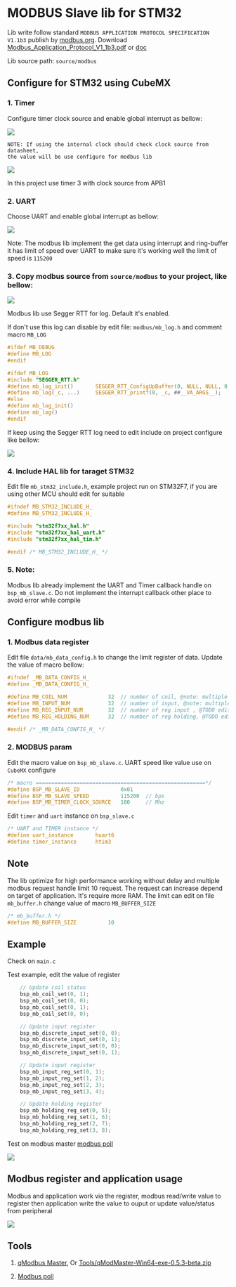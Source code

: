 # MODBUS Slave lib for STM32

Lib write follow standard `MODBUS APPLICATION PROTOCOL SPECIFICATION
V1.1b3` publish by [modbus.org](https://modbus.org/). Download [Modbus_Application_Protocol_V1_1b3.pdf](https://modbus.org/docs/Modbus_Application_Protocol_V1_1b3.pdf) or 
[doc](docs/Modbus_Application_Protocol_V1_1b3.pdf)

Lib source path: `source/modbus`

## Configure for STM32 using CubeMX

### 1. Timer
Configure timer clock source and enable global interrupt as bellow:

![](docs/image/cube_timer.png)

```
NOTE: If using the internal clock should check clock source from datasheet,
the value will be use configure for modbus lib
```

![](docs/image/timer_clock_source.png)

In this project use timer 3 with clock source from APB1


### 2. UART

Choose UART and enable global interrupt as bellow:

![](docs/image/cube_uart.png)

Note: The modbus lib implement the get data using interrupt and ring-buffer 
it has limit of speed over UART to make sure it's working well the limit 
of speed is `115200`

### 3. Copy modbus source from `source/modbus` to your project, like bellow:

![](docs/image/modbus_lib.png)

Modbus lib use Segger RTT for log. Default it's enabled. 

If don't use this log can disable by edit file: `modbus/mb_log.h` and comment macro `MB_LOG`
```c
#ifdef MB_DEBUG
#define MB_LOG
#endif

#ifdef MB_LOG
#include "SEGGER_RTT.h"
#define mb_log_init()		SEGGER_RTT_ConfigUpBuffer(0, NULL, NULL, 0, SEGGER_RTT_MODE_NO_BLOCK_SKIP)
#define mb_log(_c, ...)		SEGGER_RTT_printf(0, _c, ##__VA_ARGS__);
#else
#define mb_log_init()
#define mb_log()
#endif
```

If keep using the Segger RTT log need to edit include on project configure like bellow:

![](docs/image/segger_rtt.png)

### 4. Include HAL lib for taraget STM32

Edit file `mb_stm32_include.h`, example project run on STM32F7, if you are using other MCU should edit for suitable
```c
#ifndef MB_STM32_INCLUDE_H_
#define MB_STM32_INCLUDE_H_

#include "stm32f7xx_hal.h"
#include "stm32f7xx_hal_uart.h"
#include "stm32f7xx_hal_tim.h"

#endif /* MB_STM32_INCLUDE_H_ */

```

### 5. Note:

Modbus lib already implement the UART and Timer callback handle on `bsp_mb_slave.c`. Do not implement the interrupt callback other place to avoid error while compile


## Configure modbus lib

### 1. Modbus data register

Edit file `data/mb_data_config.h` to change the limit register of data. Update the value of macro bellow:

```c
#ifndef _MB_DATA_CONFIG_H_
#define _MB_DATA_CONFIG_H_

#define MB_COIL_NUM				32	// number of coil, @note: multiple of 8, @TODO edit
#define MB_INPUT_NUM			32	// number of input, @note: multiple of 8, @TODO edit
#define MB_REG_INPUT_NUM		32	// number of reg input , @TODO edit
#define MB_REG_HOLDING_NUM		32	// number of reg holding, @TODO edit

#endif /* _MB_DATA_CONFIG_H_ */
```

### 2. MODBUS param
Edit the macro value on `bsp_mb_slave.c`. UART speed like value use on `CubeMX` configure
```c
/* macro ======================================================*/
#define BSP_MB_SLAVE_ID				0x01
#define BSP_MB_SLAVE_SPEED			115200	// bps
#define BSP_MB_TIMER_CLOCK_SOURCE	100		// Mhz
```
Edit `timer` and `uart` instance on `bsp_slave.c`
```c
/* UART and TIMER instance */
#define uart_instance 		huart6
#define timer_instance		htim3
```

## Note

The lib optimize for high performance working without delay and multiple modbus request handle limit 10 request. The request can increase depend on target of application. It's require more RAM. The limit can edit on file `mb_buffer.h` change value of macro `MB_BUFFER_SIZE`

```c
/* mb_buffer.h */
#define MB_BUFFER_SIZE			10
```

## Example 

Check on `main.c`

Test example, edit the value of register
```c
	// Update coil status
	bsp_mb_coil_set(0, 1);
	bsp_mb_coil_set(0, 0);
	bsp_mb_coil_set(0, 1);
	bsp_mb_coil_set(0, 0);

	// Update input register
	bsp_mb_discrete_input_set(0, 0);
	bsp_mb_discrete_input_set(0, 1);
	bsp_mb_discrete_input_set(0, 0);
	bsp_mb_discrete_input_set(0, 1);

	// Update input register
	bsp_mb_input_reg_set(0, 1);
	bsp_mb_input_reg_set(1, 2);
	bsp_mb_input_reg_set(2, 3);
	bsp_mb_input_reg_set(3, 4);

	// Update holding register
	bsp_mb_holding_reg_set(0, 5);
	bsp_mb_holding_reg_set(1, 6);
	bsp_mb_holding_reg_set(2, 7);
	bsp_mb_holding_reg_set(3, 8);
```

Test on modbus master [modbus poll](https://www.modbustools.com/download.html)

![](docs/image/test_modbus.png)


## Modbus register and application usage

Modbus and application work via the register, modbus read/write value to register then application write the value to ouput or update value/status from peripheral

![](docs/image/modbus_arch.png)

## Tools

1. [qModbus Master](https://sourceforge.net/projects/qmodmaster/), Or [Tools/qModMaster-Win64-exe-0.5.3-beta.zip](tools/qModMaster-Win64-exe-0.5.3-beta.zip)

2. [Modbus poll](https://www.modbustools.com/download.html)
